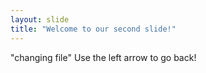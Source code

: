 ```yaml
---
layout: slide
title: "Welcome to our second slide!"
---
```

"changing file"
Use the left arrow to go back!
